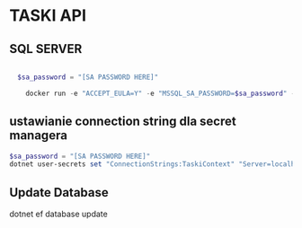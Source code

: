 # TASKI API

## SQL SERVER

```powershell

  $sa_password = "[SA PASSWORD HERE]"

    docker run -e "ACCEPT_EULA=Y" -e "MSSQL_SA_PASSWORD=$sa_password" -e "MSSQL_PID=Evaluation" -p 1433:1433 -v sqlvolume:/var/opt/mssql --name sqlserver --hostname sqlpreview -d --rm  mcr.microsoft.com/mssql/server:2022-preview-ubuntu-22.04
```

## ustawianie connection string dla secret managera

```powershell
$sa_password = "[SA PASSWORD HERE]"
dotnet user-secrets set "ConnectionStrings:TaskiContext" "Server=localhost; Database=Taski; User Id=sa; Password=$sa_password;TrustServerCertificate=True"
```

## Update Database

dotnet ef database update
